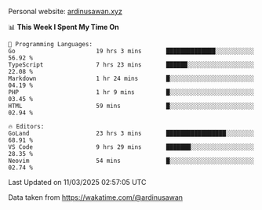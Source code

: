 Personal website: [ardinusawan.xyz](https://ardinusawan.xyz)

<!--START_SECTION:waka-->
📊 **This Week I Spent My Time On** 

```text
💬 Programming Languages: 
Go                       19 hrs 3 mins       ██████████████░░░░░░░░░░░   56.92 % 
TypeScript               7 hrs 23 mins       ██████░░░░░░░░░░░░░░░░░░░   22.08 % 
Markdown                 1 hr 24 mins        █░░░░░░░░░░░░░░░░░░░░░░░░   04.19 % 
PHP                      1 hr 9 mins         █░░░░░░░░░░░░░░░░░░░░░░░░   03.45 % 
HTML                     59 mins             █░░░░░░░░░░░░░░░░░░░░░░░░   02.94 % 

🔥 Editors: 
GoLand                   23 hrs 3 mins       █████████████████░░░░░░░░   68.91 % 
VS Code                  9 hrs 29 mins       ███████░░░░░░░░░░░░░░░░░░   28.35 % 
Neovim                   54 mins             █░░░░░░░░░░░░░░░░░░░░░░░░   02.74 % 
```


 Last Updated on 11/03/2025 02:57:05 UTC
<!--END_SECTION:waka-->
Data taken from https://wakatime.com/@ardinusawan

